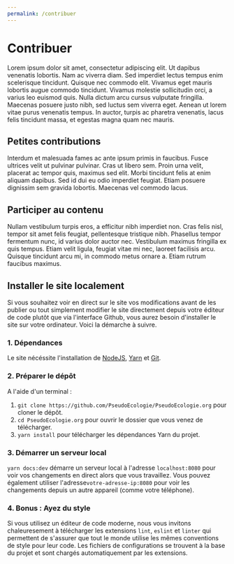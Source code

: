 ```yaml
---
permalink: /contribuer
---
```


# Contribuer

Lorem ipsum dolor sit amet, consectetur adipiscing elit. Ut dapibus venenatis lobortis. Nam ac viverra diam. Sed imperdiet lectus tempus enim scelerisque tincidunt. Quisque nec commodo elit. Vivamus eget mauris lobortis augue commodo tincidunt. Vivamus molestie sollicitudin orci, a varius leo euismod quis. Nulla dictum arcu cursus vulputate fringilla. Maecenas posuere justo nibh, sed luctus sem viverra eget. Aenean ut lorem vitae purus venenatis tempus. In auctor, turpis ac pharetra venenatis, lacus felis tincidunt massa, et egestas magna quam nec mauris.

## Petites contributions

Interdum et malesuada fames ac ante ipsum primis in faucibus. Fusce ultrices velit ut pulvinar pulvinar. Cras ut libero sem. Proin urna velit, placerat ac tempor quis, maximus sed elit. Morbi tincidunt felis at enim aliquam dapibus. Sed id dui eu odio imperdiet feugiat. Etiam posuere dignissim sem gravida lobortis. Maecenas vel commodo lacus.

## Participer au contenu

Nullam vestibulum turpis eros, a efficitur nibh imperdiet non. Cras felis nisl, tempor sit amet felis feugiat, pellentesque tristique nibh. Phasellus tempor fermentum nunc, id varius dolor auctor nec. Vestibulum maximus fringilla ex quis tempus. Etiam velit ligula, feugiat vitae mi nec, laoreet facilisis arcu. Quisque tincidunt arcu mi, in commodo metus ornare a. Etiam rutrum faucibus maximus.

## Installer le site localement

Si vous souhaitez voir en direct sur le site vos modifications avant de les publier ou tout simplement modifier le site directement depuis votre éditeur de code plutôt que via l'interface Github, vous aurez besoin d'installer le site sur votre ordinateur. Voici la démarche à suivre.

### 1. Dépendances

Le site nécéssite l'installation de [NodeJS](https://nodejs.org/), [Yarn](https://classic.yarnpkg.com/) et [Git](https://git-scm.com/).

### 2. Préparer le dépôt

A l'aide d'un terminal :

1. `git clone https://github.com/PseudoEcologie/PseudoEcologie.org` pour cloner le dépôt.
2. `cd PseudoEcologie.org` pour ouvrir le dossier que vous venez de télécharger.
3. `yarn install` pour télécharger les dépendances Yarn du projet.

### 3. Démarrer un serveur local

`yarn docs:dev` démarre un serveur local à l'adresse `localhost:8080` pour voir vos changements en direct alors que vous travaillez. Vous pouvez également utiliser l'adresse`votre-adresse-ip:8080` pour voir les changements depuis un autre appareil (comme votre téléphone).

### 4. Bonus : Ayez du style

Si vous utilisez un éditeur de code moderne, nous vous invitons chaleuresement à télécharger les extensions `lint`, `eslint` et `linter` qui permettent de s'assurer que tout le monde utilise les mêmes conventions de style pour leur code. Les fichiers de configurations se trouvent à la base du projet et sont chargés automatiquement par les extensions.
